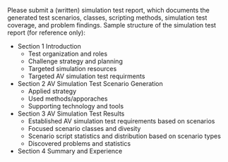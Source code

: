 Please submit a (written) simulation test report, which documents the generated test scenarios, classes, scripting methods, simulation test coverage, and problem findings. Sample structure of the simulation test report (for reference only):
  * Section 1 Introduction
    * Test organization and roles
    * Challenge strategy and planning
    * Targeted simulation resources 
    * Targeted AV simulation test requirments
  * Section 2 AV Simulation Test Scenario Generation
    * Applied strategy
    * Used methods/apporaches
    * Supporting technology and tools
  * Section 3 AV Simulation Test Results
    *  Established AV simulation test requirements based on scenarios
    * Focused scenario classes and divesity 
    * Scenario script statistics and distribution based on scenario types
    *  Discovered problems and statistics
  * Section 4 Summary and Experience 
   

